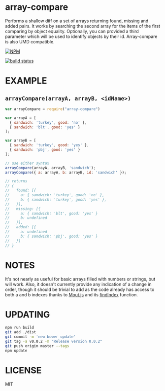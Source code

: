 array-compare
=====

Performs a shallow diff on a set of arrays returning found, missing and added pairs. It works by searching the second array for the items of the first comparing by object equality. Optionally, you can provided a third parameter which will be used to identify objects by their id. Array-compare is also UMD compatible.

[![NPM](https://nodei.co/npm/array-compare.png)](https://nodei.co/npm/array-compare/)

[![build status](https://secure.travis-ci.org/willhoag/array-compare.png)](http://travis-ci.org/willhoag/array-compare)

EXAMPLE
====

`arrayCompare(arrayA, arrayB, <idName>)`
---

```js
var arrayCompare = require("array-compare")

var arrayA = [
  { sandwich: 'turkey', good: 'no' },
  { sandwich: 'blt', good: 'yes' }
];

var arrayB = [
  { sandwich: 'turkey', good: 'yes' },
  { sandwich: 'pbj', good: 'yes' }
];

// use either syntax
arrayCompare(arrayA, arrayB, 'sandwich');
arrayCompare({ a: arrayA, b: arrayB, id: 'sandwich' });

// returns
// {
//   found: [{
//     a: { sandwich: 'turkey', good: 'no' },
//     b: { sandwich: 'turkey', good: 'yes' },
//   }],
//   missing: [{
//     a: { sandwich: 'blt', good: 'yes' }
//     b: undefined
//   }],
//   added: [{
//     a: undefined
//     b: { sandwich: 'pbj', good: 'yes' }
//   }]
// }
```

NOTES
===
It's not nearly as useful for basic arrays filled with numbers or strings, but will work. Also, it doesn't currently provide any indication of a change in order, though it should be trivial to add as the code already has access to both a and b indexes thanks to [Mout.js](http://moutjs.com) and its [findIndex](http://moutjs.com/docs/latest/array.html#findIndex) function.

UPDATING
===
```bash
npm run build
git add ./dist
git commit -m 'new bower update'
git tag -a v0.0.2 -m "Release version 0.0.2"
git push origin master --tags
npm update
```

LICENSE
=======

MIT
